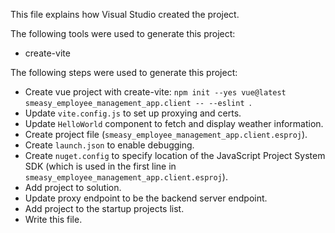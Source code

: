 This file explains how Visual Studio created the project.

The following tools were used to generate this project:
- create-vite

The following steps were used to generate this project:
- Create vue project with create-vite: `npm init --yes vue@latest smeasy_employee_management_app.client -- --eslint `.
- Update `vite.config.js` to set up proxying and certs.
- Update `HelloWorld` component to fetch and display weather information.
- Create project file (`smeasy_employee_management_app.client.esproj`).
- Create `launch.json` to enable debugging.
- Create `nuget.config` to specify location of the JavaScript Project System SDK (which is used in the first line in `smeasy_employee_management_app.client.esproj`).
- Add project to solution.
- Update proxy endpoint to be the backend server endpoint.
- Add project to the startup projects list.
- Write this file.
